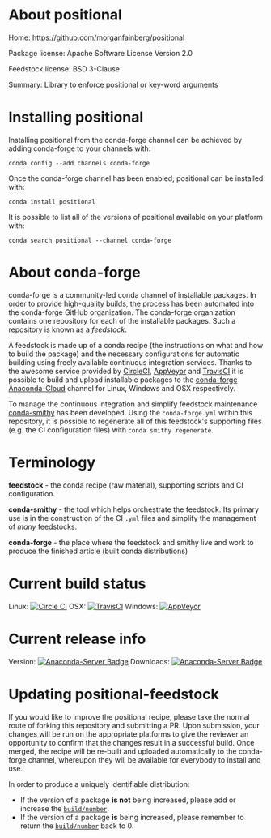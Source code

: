 About positional
================

Home: https://github.com/morganfainberg/positional

Package license: Apache Software License Version 2.0

Feedstock license: BSD 3-Clause

Summary: Library to enforce positional or key-word arguments



Installing positional
=====================

Installing positional from the conda-forge channel can be achieved by adding conda-forge to your channels with:

```
conda config --add channels conda-forge
```

Once the conda-forge channel has been enabled, positional can be installed with:

```
conda install positional
```

It is possible to list all of the versions of positional available on your platform with:

```
conda search positional --channel conda-forge
```


About conda-forge
=================

conda-forge is a community-led conda channel of installable packages.
In order to provide high-quality builds, the process has been automated into the
conda-forge GitHub organization. The conda-forge organization contains one repository 
for each of the installable packages. Such a repository is known as a *feedstock*.

A feedstock is made up of a conda recipe (the instructions on what and how to build
the package) and the necessary configurations for automatic building using freely
available continuous integration services. Thanks to the awesome service provided by
[CircleCI](https://circleci.com/), [AppVeyor](http://www.appveyor.com/)
and [TravisCI](https://travis-ci.org/) it is possible to build and upload installable
packages to the [conda-forge](https://anaconda.org/conda-forge)
[Anaconda-Cloud](http://docs.anaconda.org/) channel for Linux, Windows and OSX respectively.

To manage the continuous integration and simplify feedstock maintenance
[conda-smithy](http://github.com/conda-forge/conda-smithy) has been developed.
Using the ``conda-forge.yml`` within this repository, it is possible to regenerate all of
this feedstock's supporting files (e.g. the CI configuration files) with ``conda smithy regenerate``.


Terminology
===========

**feedstock** - the conda recipe (raw material), supporting scripts and CI configuration.

**conda-smithy** - the tool which helps orchestrate the feedstock.
                   Its primary use is in the construction of the CI ``.yml`` files
                   and simplify the management of *many* feedstocks.

**conda-forge** - the place where the feedstock and smithy live and work to
                  produce the finished article (built conda distributions)

Current build status
====================

Linux: [![Circle CI](https://circleci.com/gh/conda-forge/positional-feedstock.svg?style=svg)](https://circleci.com/gh/conda-forge/positional-feedstock)
OSX: [![TravisCI](https://travis-ci.org/conda-forge/positional-feedstock.svg?branch=master)](https://travis-ci.org/conda-forge/positional-feedstock) 
Windows: [![AppVeyor](https://ci.appveyor.com/api/projects/status/github/conda-forge/positional-feedstock?svg=True)](https://ci.appveyor.com/project/conda-forge/positional-feedstock/branch/master)

Current release info
====================
Version: [![Anaconda-Server Badge](https://anaconda.org/conda-forge/positional/badges/version.svg)](https://anaconda.org/conda-forge/positional)
Downloads: [![Anaconda-Server Badge](https://anaconda.org/conda-forge/positional/badges/downloads.svg)](https://anaconda.org/conda-forge/positional)


Updating positional-feedstock
=============================

If you would like to improve the positional recipe, please take the normal
route of forking this repository and submitting a PR. Upon submission, your changes will
be run on the appropriate platforms to give the reviewer an opportunity to confirm that the
changes result in a successful build. Once merged, the recipe will be re-built and uploaded
automatically to the conda-forge channel, whereupon they will be available for everybody to
install and use.

In order to produce a uniquely identifiable distribution:
 * If the version of a package **is not** being increased, please add or increase
   the [``build/number``](http://conda.pydata.org/docs/building/meta-yaml.html#build-number-and-string). 
 * If the version of a package **is** being increased, please remember to return
   the [``build/number``](http://conda.pydata.org/docs/building/meta-yaml.html#build-number-and-string)
   back to 0.
